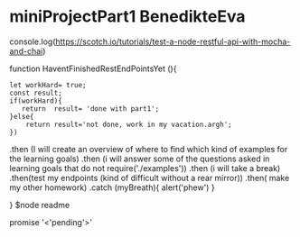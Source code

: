 # miniProjectPart1 BenedikteEva
console.log(https://scotch.io/tutorials/test-a-node-restful-api-with-mocha-and-chai)


function HaventFinishedRestEndPointsYet (){

    let workHard= true;
    const result;
    if(workHard){
       return  result= 'done with part1';
    }else{
        return result='not done, work in my vacation.argh';
    })

.then (I will create an overview of where to find which kind of examples for the learning goals)
.then (i will answer some of the questions asked in learning goals that do not require('./examples'))
.then (i will take a break)
.then(test my endpoints (kind of difficult without  a rear mirror))
.then( make my other homework)
.catch (myBreath){
    alert('phew')
}

}
$node readme 

promise '<'pending'>'